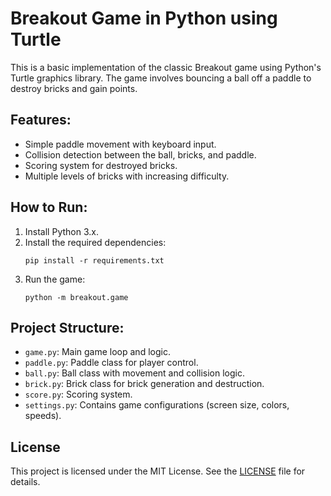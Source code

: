 # Breakout Game in Python using Turtle

This is a basic implementation of the classic Breakout game using Python's Turtle graphics library. The game involves bouncing a ball off a paddle to destroy bricks and gain points.

## Features:
- Simple paddle movement with keyboard input.
- Collision detection between the ball, bricks, and paddle.
- Scoring system for destroyed bricks.
- Multiple levels of bricks with increasing difficulty.

## How to Run:

1. Install Python 3.x.
2. Install the required dependencies:
    ```
    pip install -r requirements.txt
    ```
3. Run the game:
    ```
    python -m breakout.game
    ```

## Project Structure:

- `game.py`: Main game loop and logic.
- `paddle.py`: Paddle class for player control.
- `ball.py`: Ball class with movement and collision logic.
- `brick.py`: Brick class for brick generation and destruction.
- `score.py`: Scoring system.
- `settings.py`: Contains game configurations (screen size, colors, speeds).

## License

This project is licensed under the MIT License. See the [LICENSE](LICENSE) file for details.
